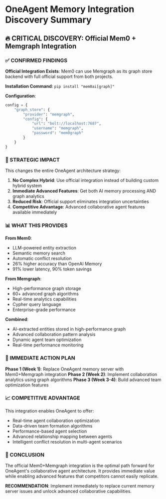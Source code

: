 # OneAgent Memory Integration Discovery Summary

## 🔥 CRITICAL DISCOVERY: Official Mem0 + Memgraph Integration

### ✅ CONFIRMED FINDINGS

**Official Integration Exists**: Mem0 can use Memgraph as its graph store backend with full official support from both projects.

**Installation Command**: `pip install "mem0ai[graph]"`

**Configuration**:

```python
config = {
    "graph_store": {
        "provider": "memgraph",
        "config": {
            "url": "bolt://localhost:7687",
            "username": "memgraph",
            "password": "mem0graph"
        }
    }
}
```

### 🎯 STRATEGIC IMPACT

This changes the entire OneAgent architecture strategy:

1. **No Complex Hybrid**: Use official integration instead of building custom hybrid system
2. **Immediate Advanced Features**: Get both AI memory processing AND graph analytics
3. **Reduced Risk**: Official support eliminates integration uncertainties
4. **Competitive Advantage**: Advanced collaborative agent features available immediately

### 📊 WHAT THIS PROVIDES

**From Mem0**:

- LLM-powered entity extraction
- Semantic memory search
- Automatic conflict resolution
- 26% higher accuracy than OpenAI Memory
- 91% lower latency, 90% token savings

**From Memgraph**:

- High-performance graph storage
- 60+ advanced graph algorithms
- Real-time analytics capabilities
- Cypher query language
- Enterprise-grade performance

**Combined**:

- AI-extracted entities stored in high-performance graph
- Advanced collaboration pattern analysis
- Dynamic agent team optimization
- Real-time performance monitoring

### 🚀 IMMEDIATE ACTION PLAN

**Phase 1 (Week 1)**: Replace OneAgent memory server with Mem0+Memgraph integration
**Phase 2 (Week 2)**: Implement collaboration analytics using graph algorithms
**Phase 3 (Week 3-4)**: Build advanced team optimization features

### 📈 COMPETITIVE ADVANTAGE

This integration enables OneAgent to offer:

- Real-time agent collaboration optimization
- Data-driven team formation algorithms
- Performance-based agent selection
- Advanced relationship mapping between agents
- Intelligent conflict resolution in multi-agent scenarios

### 🎯 CONCLUSION

The official Mem0+Memgraph integration is the optimal path forward for OneAgent's collaborative agent architecture. It provides immediate value while enabling advanced features that competitors cannot easily replicate.

**RECOMMENDATION**: Implement immediately to replace current memory server issues and unlock advanced collaborative capabilities.
